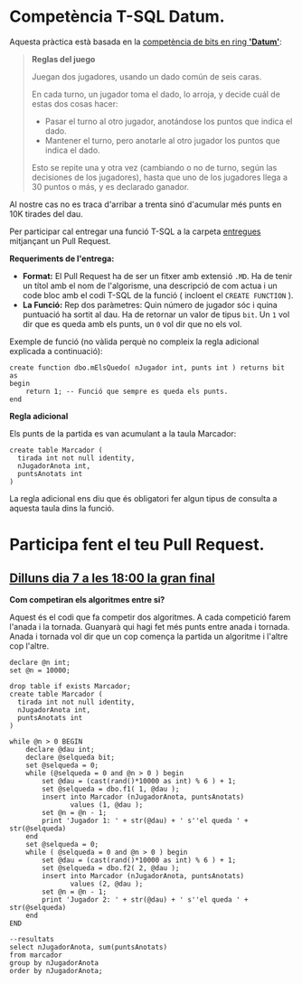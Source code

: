 # Competència T-SQL Datum.

Aquesta pràctica està basada en la [competència de bits en ring **'Datum'**](http://bitsenelring.blogspot.com.es/2013/06/nueva-competencia-datum.html):

>**Reglas del juego**
>
>Juegan dos jugadores, usando un dado común de seis caras.
>
>En cada turno, un jugador toma el dado, lo arroja, y decide cuál de estas dos cosas hacer:
> * Pasar el turno al otro jugador, anotándose los puntos que indica el dado.
> * Mantener el turno, pero anotarle al otro jugador los puntos que indica el dado.
>
>Esto se repite una y otra vez (cambiando o no de turno, según las decisiones de los jugadores), hasta que uno de los jugadores llega a 30 puntos o más, y es declarado ganador.

Al nostre cas no es traca d'arribar a trenta sinó d'acumular més punts en 10K tirades del dau.

Per participar cal entregar una funció T-SQL a la carpeta [entregues](./entregues) mitjançant un Pull Request.

**Requeriments de l'entrega:**

* **Format:** El Pull Request ha de ser un fitxer amb extensió `.MD`. Ha de tenir un títol amb el nom de l'algorisme, una descripció de com actua i un code bloc amb el codi T-SQL de la funció ( incloent el `CREATE FUNCTION` ).
* **La Funció:** Rep dos paràmetres: Quin número de jugador sóc i quina puntuació ha sortit al dau. Ha de retornar un valor de tipus `bit`. Un `1` vol dir que es queda amb els punts, un `0` vol dir que no els vol.

Exemple de funció (no vàlida perquè no compleix la regla adicional explicada a continuació):

```
create function dbo.mElsQuedo( nJugador int, punts int ) returns bit as
begin
    return 1; -- Funció que sempre es queda els punts.
end
```

**Regla adicional**

Els punts de la partida es van acumulant a la taula Marcador:

```
create table Marcador (
  tirada int not null identity,
  nJugadorAnota int,
  puntsAnotats int
)
```

La regla adicional ens diu que és obligatori fer algun tipus de consulta a aquesta taula dins la funció.

# Participa fent el teu Pull Request.
## [Dilluns dia 7 a les 18:00 la gran final](https://challonge.com/basededades) 

**Com competiran els algoritmes entre si?**

Aquest és el codi que fa competir dos algoritmes. A cada competició farem l'anada i la tornada. Guanyarà qui hagi fet més punts entre anada i tornada. Anada i tornada vol dir que un cop comença la partida un algoritme i l'altre cop l'altre.

```
declare @n int;
set @n = 10000;

drop table if exists Marcador;
create table Marcador (
  tirada int not null identity,
  nJugadorAnota int,
  puntsAnotats int
)

while @n > 0 BEGIN
    declare @dau int;
    declare @selqueda bit;
    set @selqueda = 0;
    while (@selqueda = 0 and @n > 0 ) begin
        set @dau = (cast(rand()*10000 as int) % 6 ) + 1;
        set @selqueda = dbo.f1( 1, @dau );
        insert into Marcador (nJugadorAnota, puntsAnotats)
               values (1, @dau );
        set @n = @n - 1;
        print 'Jugador 1: ' + str(@dau) + ' s''el queda ' + str(@selqueda)
    end
    set @selqueda = 0;
    while ( @selqueda = 0 and @n > 0 ) begin
        set @dau = (cast(rand()*10000 as int) % 6 ) + 1;
        set @selqueda = dbo.f2( 2, @dau );
        insert into Marcador (nJugadorAnota, puntsAnotats)
               values (2, @dau );
        set @n = @n - 1;
        print 'Jugador 2: ' + str(@dau) + ' s''el queda ' + str(@selqueda)
    end
END

--resultats
select nJugadorAnota, sum(puntsAnotats)
from marcador
group by nJugadorAnota
order by nJugadorAnota;
```


